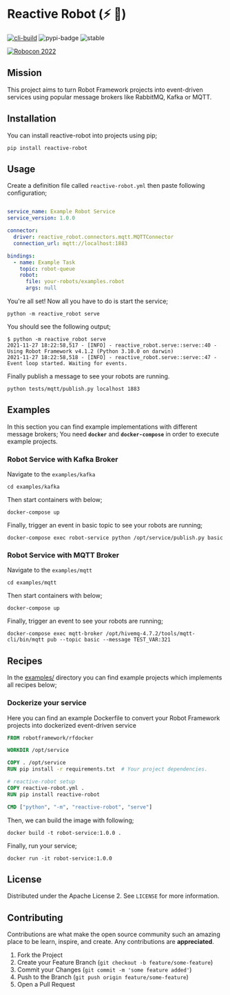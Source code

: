 # Reactive Robot (⚡ 🤖)

[![cli-build](https://github.com/yusufcanb/reactive-robot/actions/workflows/python-tests.yml/badge.svg?branch=master)](https://github.com/yusufcanb/reactive-robot/actions/workflows/python-tests.yml)
![pypi-badge](https://img.shields.io/pypi/v/reactive-robot)
![stable](https://img.shields.io/static/v1?label=status&message=alpha-phase&color=yellow)

[![Robocon 2022](https://img.youtube.com/vi/UTwDfGYj3lw/0.jpg)](https://www.youtube.com/watch?v=UTwDfGYj3lw)


## Mission

This project aims to turn Robot Framework projects into event-driven services using popular message brokers like RabbitMQ, Kafka or MQTT.

## Installation

You can install reactive-robot into projects using pip;

```
pip install reactive-robot
```

## Usage

Create a definition file called `reactive-robot.yml` then paste following configuration;

```yaml

service_name: Example Robot Service
service_version: 1.0.0

connector:
  driver: reactive_robot.connectors.mqtt.MQTTConnector
  connection_url: mqtt://localhost:1883

bindings:
  - name: Example Task
    topic: robot-queue
    robot:
      file: your-robots/examples.robot
      args: null
```

You're all set!
Now all you have to do is start the service;

```
python -m reactive_robot serve
```

You should see the following output;

```
$ python -m reactive_robot serve
2021-11-27 18:22:58,517 - [INFO] - reactive_robot.serve::serve::40 - Using Robot Framework v4.1.2 (Python 3.10.0 on darwin)
2021-11-27 18:22:58,518 - [INFO] - reactive_robot.serve::serve::47 - Event loop started. Waiting for events.
```

Finally publish a message to see your robots are running.

```
python tests/mqtt/publish.py localhost 1883
```
## Examples

In this section you can find example implementations with different message brokers;
You need **`docker`** and **`docker-compose`** in order to execute example projects.

### Robot Service with Kafka Broker

Navigate to the `examples/kafka`
```
cd examples/kafka
```

Then start containers with below; 

```
docker-compose up
```

Finally, trigger an event in basic topic to see your robots are running;

```
docker-compose exec robot-service python /opt/service/publish.py basic 
```


### Robot Service with MQTT Broker

Navigate to the `examples/mqtt`
```
cd examples/mqtt
```

Then start containers with below; 

```
docker-compose up
```

Finally, trigger an event to see your robots are running;

```
docker-compose exec mqtt-broker /opt/hivemq-4.7.2/tools/mqtt-cli/bin/mqtt pub --topic basic --message TEST_VAR:321
```

## Recipes

In the [examples/](examples) directory you can find example projects which implements all recipes below;

### Dockerize your service

Here you can find an example Dockerfile to convert your Robot Framework projects into dockerized event-driven service 

```dockerfile
FROM robotframework/rfdocker

WORKDIR /opt/service

COPY . /opt/service
RUN pip install -r requirements.txt  # Your project dependencies.

# reactive-robot setup
COPY reactive-robot.yml .
RUN pip install reactive-robot

CMD ["python", "-m", "reactive-robot", "serve"]
```

Then, we can build the image with following;

```
docker build -t robot-service:1.0.0 .
```

Finally, run your service;

```
docker run -it robot-service:1.0.0
```


## License

Distributed under the Apache License 2.
See `LICENSE` for more information.

## Contributing

Contributions are what make the open source community such an amazing place to be learn, inspire, and create.
Any contributions are **appreciated**.

1. Fork the Project
2. Create your Feature Branch (`git checkout -b feature/some-feature`)
3. Commit your Changes (`git commit -m 'some feature added'`)
4. Push to the Branch (`git push origin feature/some-feature`)
5. Open a Pull Request
